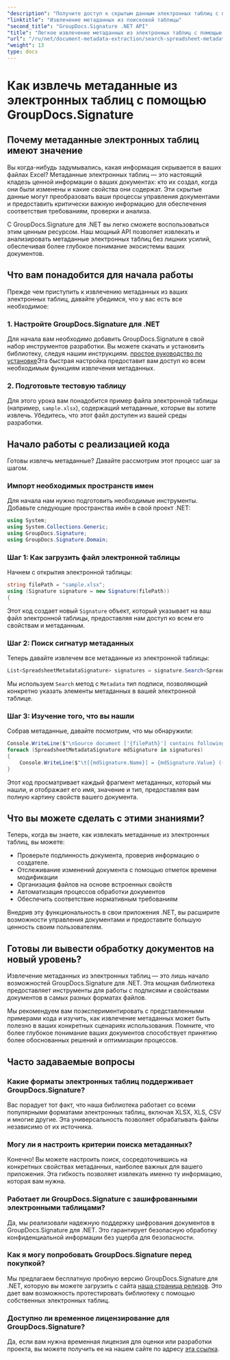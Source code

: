 ```yaml
---
"description": "Получите доступ к скрытым данным электронных таблиц с помощью GroupDocs.Signature для .NET. Легко извлекайте метаданные для улучшения управления документами и принятия решений."
"linktitle": "Извлечение метаданных из поисковой таблицы"
"second_title": "GroupDocs.Signature .NET API"
"title": "Легкое извлечение метаданных из электронных таблиц с помощью GroupDocs.Signature"
"url": "/ru/net/document-metadata-extraction/search-spreadsheet-metadata-extraction/"
"weight": 13
type: docs
---
```

# Как извлечь метаданные из электронных таблиц с помощью GroupDocs.Signature

## Почему метаданные электронных таблиц имеют значение

Вы когда-нибудь задумывались, какая информация скрывается в ваших файлах Excel? Метаданные электронных таблиц — это настоящий кладезь ценной информации о ваших документах: кто их создал, когда они были изменены и какие свойства они содержат. Эти скрытые данные могут преобразовать ваши процессы управления документами и предоставить критически важную информацию для обеспечения соответствия требованиям, проверки и анализа.

С GroupDocs.Signature для .NET вы легко сможете воспользоваться этим ценным ресурсом. Наш мощный API позволяет извлекать и анализировать метаданные электронных таблиц без лишних усилий, обеспечивая более глубокое понимание экосистемы ваших документов.

## Что вам понадобится для начала работы

Прежде чем приступить к извлечению метаданных из ваших электронных таблиц, давайте убедимся, что у вас есть все необходимое:

### 1. Настройте GroupDocs.Signature для .NET

Для начала вам необходимо добавить GroupDocs.Signature в свой набор инструментов разработки. Вы можете скачать и установить библиотеку, следуя нашим инструкциям. [простое руководство по установке](https://tutorials.groupdocs.com/signature/net/)Эта быстрая настройка предоставит вам доступ ко всем необходимым функциям извлечения метаданных.

### 2. Подготовьте тестовую таблицу

Для этого урока вам понадобится пример файла электронной таблицы (например, `sample.xlsx`), содержащий метаданные, которые вы хотите извлечь. Убедитесь, что этот файл доступен из вашей среды разработки.

## Начало работы с реализацией кода

Готовы извлечь метаданные? Давайте рассмотрим этот процесс шаг за шагом.

### Импорт необходимых пространств имен

Для начала нам нужно подготовить необходимые инструменты. Добавьте следующие пространства имён в свой проект .NET:

```csharp
using System;
using System.Collections.Generic;
using GroupDocs.Signature;
using GroupDocs.Signature.Domain;
```

### Шаг 1: Как загрузить файл электронной таблицы

Начнем с открытия электронной таблицы:

```csharp
string filePath = "sample.xlsx";
using (Signature signature = new Signature(filePath))
{
```

Этот код создает новый `Signature` объект, который указывает на ваш файл электронной таблицы, предоставляя нам доступ ко всем его свойствам и метаданным.

### Шаг 2: Поиск сигнатур метаданных

Теперь давайте извлечем все метаданные из электронной таблицы:

```csharp
List<SpreadsheetMetadataSignature> signatures = signature.Search<SpreadsheetMetadataSignature>(SignatureType.Metadata);
```

Мы используем `Search` метод с `Metadata` тип подписи, позволяющий конкретно указать элементы метаданных в вашей электронной таблице.

### Шаг 3: Изучение того, что вы нашли

Собрав метаданные, давайте посмотрим, что мы обнаружили:

```csharp
Console.WriteLine($"\nSource document ['{filePath}'] contains following signatures.");
foreach (SpreadsheetMetadataSignature mdSignature in signatures)
{
    Console.WriteLine($"\t[{mdSignature.Name}] = {mdSignature.Value} ({mdSignature.Type})");
}
```

Этот код просматривает каждый фрагмент метаданных, который мы нашли, и отображает его имя, значение и тип, предоставляя вам полную картину свойств вашего документа.

## Что вы можете сделать с этими знаниями?

Теперь, когда вы знаете, как извлекать метаданные из электронных таблиц, вы можете:

- Проверьте подлинность документа, проверив информацию о создателе.
- Отслеживание изменений документа с помощью отметок времени модификации
- Организация файлов на основе встроенных свойств
- Автоматизация процессов обработки документов
- Обеспечить соответствие нормативным требованиям

Внедрив эту функциональность в свои приложения .NET, вы расширите возможности управления документами и предоставите большую ценность своим пользователям.

## Готовы ли вывести обработку документов на новый уровень?

Извлечение метаданных из электронных таблиц — это лишь начало возможностей GroupDocs.Signature для .NET. Эта мощная библиотека предоставляет инструменты для работы с подписями и свойствами документов в самых разных форматах файлов.

Мы рекомендуем вам поэкспериментировать с представленными примерами кода и изучить, как извлечение метаданных может быть полезно в ваших конкретных сценариях использования. Помните, что более глубокое понимание ваших документов способствует принятию более обоснованных решений и оптимизации процессов.

## Часто задаваемые вопросы

### Какие форматы электронных таблиц поддерживает GroupDocs.Signature?

Вас порадует тот факт, что наша библиотека работает со всеми популярными форматами электронных таблиц, включая XLSX, XLS, CSV и многие другие. Эта универсальность позволяет обрабатывать файлы независимо от их источника.

### Могу ли я настроить критерии поиска метаданных?

Конечно! Вы можете настроить поиск, сосредоточившись на конкретных свойствах метаданных, наиболее важных для вашего приложения. Эта гибкость позволяет извлекать именно ту информацию, которая вам нужна.

### Работает ли GroupDocs.Signature с зашифрованными электронными таблицами?

Да, мы реализовали надежную поддержку шифрования документов в GroupDocs.Signature для .NET. Это гарантирует безопасную обработку конфиденциальной информации без ущерба для безопасности.

### Как я могу попробовать GroupDocs.Signature перед покупкой?

Мы предлагаем бесплатную пробную версию GroupDocs.Signature для .NET, которую вы можете загрузить с сайта [наша страница релизов](https://releases.groupdocs.com/). Это дает вам возможность протестировать библиотеку с помощью собственных электронных таблиц.

### Доступно ли временное лицензирование для GroupDocs.Signature?

Да, если вам нужна временная лицензия для оценки или разработки проекта, вы можете получить ее на нашем сайте по адресу [эта ссылка](https://purchase.groupdocs.com/temporary-license/).